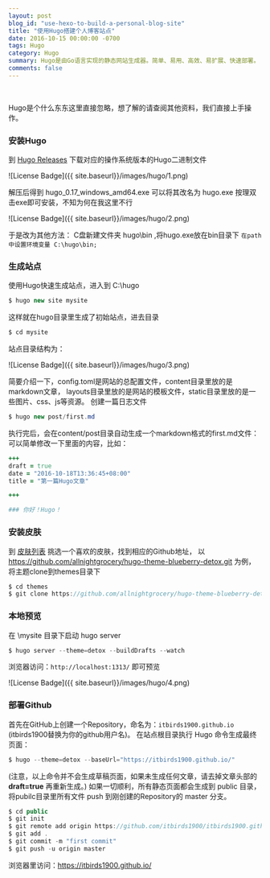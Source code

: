 ```yaml
---
layout: post
blog_id: "use-hexo-to-build-a-personal-blog-site"
title: "使用Hugo搭建个人博客站点"
date: 2016-10-15 00:00:00 -0700
tags: Hugo
category: Hugo
summary: Hugo是由Go语言实现的静态网站生成器。简单、易用、高效、易扩展、快速部署。
comments: false
---
```

<br>

Hugo是个什么东东这里直接忽略，想了解的请查阅其他资料，我们直接上手操作。

### 安装Hugo

到 <a href="https://github.com/spf13/hugo/releases">Hugo Releases</a> 下载对应的操作系统版本的Hugo二进制文件

![License Badge]({{ site.baseurl}}/images/hugo/1.png)

解压后得到 hugo_0.17_windows_amd64.exe 可以将其改名为 hugo.exe
按理双击exe即可安装，不知为何在我这里不行

![License Badge]({{ site.baseurl}}/images/hugo/2.png)

于是改为其他方法：
C盘新建文件夹 hugo\bin ,将hugo.exe放在bin目录下
`在path中设置环境变量 C:\hugo\bin;`

### 生成站点

使用Hugo快速生成站点，进入到 C:\hugo

```java
$ hugo new site mysite
```

这样就在hugo目录里生成了初始站点，进去目录

```java
$ cd mysite
```

站点目录结构为：

![License Badge]({{ site.baseurl}}/images/hugo/3.png)

简要介绍一下，config.toml是网站的总配置文件，content目录里放的是markdown文章，
layouts目录里放的是网站的模板文件，static目录里放的是一些图片、css、js等资源。
创建一篇日志文件

```java
$ hugo new post/first.md
```

执行完后，会在content/post目录自动生成一个markdown格式的first.md文件：
可以简单修改一下里面的内容，比如：

```ruby
+++
draft = true
date = "2016-10-18T13:36:45+08:00"
title = "第一篇Hugo文章"

+++

### 你好！Hugo！
```

### 安装皮肤

到 <a href="http://www.gohugo.org/theme/">皮肤列表</a> 挑选一个喜欢的皮肤，找到相应的Github地址，
以 https://github.com/allnightgrocery/hugo-theme-blueberry-detox.git 为例，将主题clone到themes目录下

```java
$ cd themes
$ git clone https://github.com/allnightgrocery/hugo-theme-blueberry-detox.git detox
```

### 本地预览

在 \mysite 目录下启动 hugo server

```java
$ hugo server --theme=detox --buildDrafts --watch
```

浏览器访问：`http://localhost:1313/` 即可预览

![License Badge]({{ site.baseurl}}/images/hugo/4.png)

### 部署Github

首先在GitHub上创建一个Repository，命名为：`itbirds1900.github.io` (itbirds1900替换为你的github用户名)。
在站点根目录执行 Hugo 命令生成最终页面：

```java
$ hugo --theme=detox --baseUrl="https://itbirds1900.github.io/"
```

(注意，以上命令并不会生成草稿页面，如果未生成任何文章，请去掉文章头部的 **draft=true** 再重新生成。)
如果一切顺利，所有静态页面都会生成到 public 目录，将pubilc目录里所有文件 push 到刚创建的Repository的 master 分支。

```java
$ cd public
$ git init
$ git remote add origin https://github.com/itbirds1900/itbirds1900.github.io.git
$ git add .
$ git commit -m "first commit"
$ git push -u origin master
```

浏览器里访问：<a href="https://itbirds1900.github.io/">https://itbirds1900.github.io/</a>

